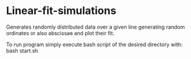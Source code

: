 # Linear-fit-simulations
Generates randomly distributed data over a given line generating random ordinates or also abscissae and plot their fit.

To run program simply execute bash script of the desired directory with: bash start.sh
